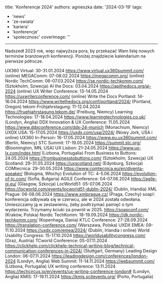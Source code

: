 title: 'Konferencje 2024'
authors: agnieszka
date: '2024-03-19'
tags:
  - 'news'
  - 'ze-swiata'
  - 'kariera'
  - 'konferencje'
  - 'spolecznosc'
coverImage: ''
---

Nadszedł 2023 rok, więc najwyższa pora, by przekazać Wam listę nowych terminów
branżowych konferencji. Poniżej znajdziecie kalendarium na pierwsze półrocze.

<!--truncate-->

UX360 Virtual: 30-31.01.2024 https://www.virtual.ux360summit.com/ (online)
MEGAComm: 07-08.02.2024 https://megacomm.org/ (online)
Nordic TechComm: 06-07.03.2024 https://se.nordic-techkomm.com/ (Sztokholm, Szwecja)
AI the Docs: 03.04.2024 https://apithedocs.org/ai-2024 (online)
UX Writer Conference: 13-14.05.2024 https://uxwriterconference.com/ (online)
Write the Docs Portland: 14-16.04.2024 https://www.writethedocs.org/conf/portland/2024/ (Portland, Oregon)
tekom-Frühjahrstagung: 11-12.04.2024 https://fruehjahrstagung.tekom.de/ (Freiburg, Niemcy)
Learning Technologies: 17-18.04.2024 https://www.learningtechnologies.co.uk/ (Londyn, Anglia)
DDX Innovation & UX Conference: 11.05.2024 https://www.ddxconference.com/ddx-24-munich (Monachium, Niemcy)
UXDX USA: 15-17.05.2024 https://uxdx.com/usa/2024/ (Nowy Jork, USA i online)
UX360 In-Person: 16-17.05.2024 https://www.eu.ux360summit.com/ (Berlin, Niemcy)
STC Summit: 17-19.05.2024 https://summit.stc.org/ (Bloomington, MN, USA)
UX Lisbon: 21-24.05.2024 https://www.ux-lx.com/index.html (Lizbona, Portugalia)
From Business to Buttons: 24.05.2024 https://frombusinesstobuttons.com/ (Sztokholm, Szwecja)
UX Scotland: 29-31.05.2024 https://uxscotland.net/ (Edynburg, Szkocja)
COMtecnica: 29-30.05.2024 https://www.comtecnica.eu/en/diventa-speaker/ (Bolognia, Włochy)
Evolution of TC: 4-5.06.2024 https://evolution-of-tc.com/ (Sofia, Bułgaria)
AGILE Conference: 04-07.06.2024 https://agile-gi.eu/ (Glasgow, Szkocja)
LocWorld51: 05-07.06.2024 https://locworld.com/events/locworld51-dublin-2024/ (Dublin, Irlandia)
XML Prague: 06-08.06.2024 https://www.xmlprague.cz/ (Praga, Czechy)
soap!: konferencja odbywała się w czerwcu, ale w 2024 została odwołana. Umieszczamy ją w zestawieniu, żeby podtrzymać pamięć o tym wydarzeniu. Trzymamy kciuki za powrót w 2025. https://soapconf.com/ (Kraków, Polska)
Nordic TechKomm: 18-19.09.2024 https://dk.nordic-techkomm.com/ (Kopenhaga, Dania)
KTLC Conference: 27-28.09.2024 https://translation-conference.com/ (Warszawa, Polska)
UXDX EMEA: 09-11.10.2024 https://uxdx.com/emea/2024/ (Dublin, Irlandia i online)
World Usability Congress: 15-17.10.2024 https://worldusabilitycongress.com/ (Graz, Austria)
TCworld Conference: 05-07.11.2024 https://clickhelp.com/clickhelp-technical-writing-blog/technical-communication-conferences-in-2024/ (Stuttgart, Germany)
Leading Design London: 06-07.11.2024 https://leadingdesign.com/conferences/london-2024 (Londyn, Anglia)
Web Summit: 11-14.11.2024 https://websummit.com/ (Lizbona, Portugalia)
UX writing conference: 13.11.2024 https://techcircus.io/en/events/ux-writing-conference-london# (Londyn, Anglia)
KMIS: 17-19.11.2024 https://kmis.scitevents.org/ (Porto, Portugalia)